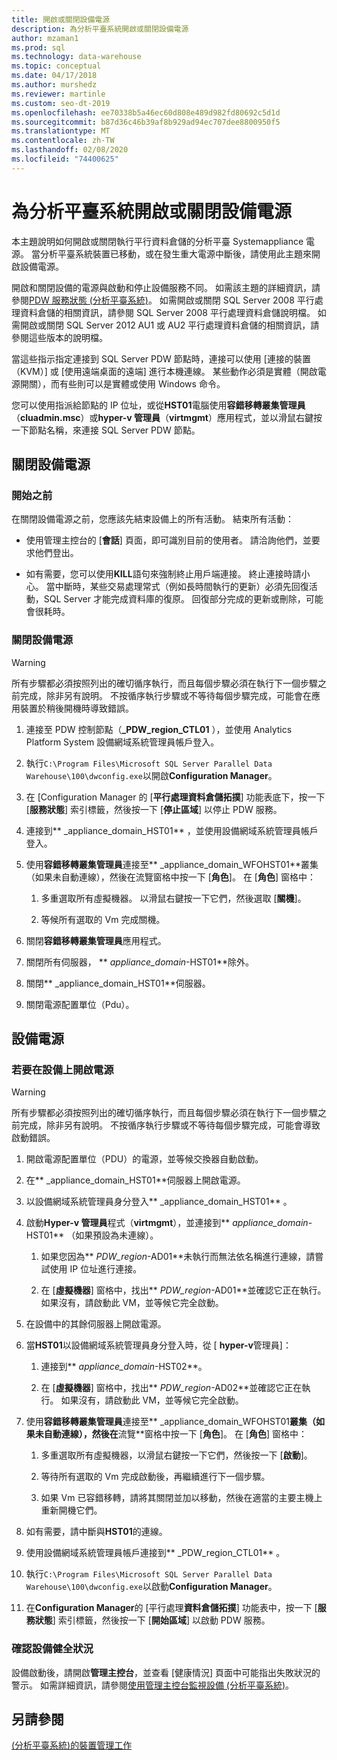 ```yaml
---
title: 開啟或關閉設備電源
description: 為分析平臺系統開啟或關閉設備電源
author: mzaman1
ms.prod: sql
ms.technology: data-warehouse
ms.topic: conceptual
ms.date: 04/17/2018
ms.author: murshedz
ms.reviewer: martinle
ms.custom: seo-dt-2019
ms.openlocfilehash: ee70338b5a46ec60d808e489d982fd80692c5d1d
ms.sourcegitcommit: b87d36c46b39af8b929ad94ec707dee8800950f5
ms.translationtype: MT
ms.contentlocale: zh-TW
ms.lasthandoff: 02/08/2020
ms.locfileid: "74400625"
---
```

# <a name="power-the-appliance-on-or-off-for-analytics-platform-system"></a>為分析平臺系統開啟或關閉設備電源
本主題說明如何開啟或關閉執行平行資料倉儲的分析平臺 Systemappliance 電源。 當分析平臺系統裝置已移動，或在發生重大電源中斷後，請使用此主題來開啟設備電源。  
  
開啟和關閉設備的電源與啟動和停止設備服務不同。 如需該主題的詳細資訊，請參閱[PDW 服務狀態 &#40;分析平臺系統&#41;](pdw-services-status.md)。 如需開啟或關閉 SQL Server 2008 平行處理資料倉儲的相關資訊，請參閱 SQL Server 2008 平行處理資料倉儲說明檔。 如需開啟或關閉 SQL Server 2012 AU1 或 AU2 平行處理資料倉儲的相關資訊，請參閱這些版本的說明檔。  
  
當這些指示指定連接到 SQL Server PDW 節點時，連接可以使用 [連接的裝置（KVM）] 或 [使用遠端桌面的遠端] 進行本機連線。 某些動作必須是實體（開啟電源開關），而有些則可以是實體或使用 Windows 命令。  
  
您可以使用指派給節點的 IP 位址，或從**HST01**電腦使用**容錯移轉叢集管理員**（**cluadmin.msc**）或**hyper-v 管理員**（**virtmgmt**）應用程式，並以滑鼠右鍵按一下節點名稱，來連接 SQL Server PDW 節點。  
  
## <a name="PowerOff"></a>關閉設備電源  
  
### <a name="before-you-begin"></a>開始之前  
在關閉設備電源之前，您應該先結束設備上的所有活動。 結束所有活動：  
  
-   使用管理主控台的 [**會話**] 頁面，即可識別目前的使用者。 請洽詢他們，並要求他們登出。  
  
-   如有需要，您可以使用**KILL**語句來強制終止用戶端連接。 終止連接時請小心。 當中斷時，某些交易處理常式（例如長時間執行的更新）必須先回復活動，SQL Server 才能完成資料庫的復原。 回復部分完成的更新或刪除，可能會很耗時。  
  
### <a name="to-power-off-the-appliance"></a>關閉設備電源  
  
> [!WARNING]  
> 所有步驟都必須按照列出的確切循序執行，而且每個步驟必須在執行下一個步驟之前完成，除非另有說明。 不按循序執行步驟或不等待每個步驟完成，可能會在應用裝置於稍後開機時導致錯誤。  
  
1.  連接至 PDW 控制節點（**_PDW_region_CTL01** ），並使用 Analytics Platform System 設備網域系統管理員帳戶登入。  
  
2.  執行`C:\Program Files\Microsoft SQL Server Parallel Data Warehouse\100\dwconfig.exe`以開啟**Configuration Manager**。  
  
3.  在 [Configuration Manager 的 [**平行處理資料倉儲拓撲**] 功能表底下，按一下 [**服務狀態**] 索引標籤，然後按一下 [**停止區域**] 以停止 PDW 服務。   
  
4.  連接到** _appliance_domain_HST01** ，並使用設備網域系統管理員帳戶登入。  
  
5.  使用**容錯移轉叢集管理員**連接至** _appliance_domain_WFOHST01**叢集（如果未自動連線），然後在流覽窗格中按一下 [**角色**]。 在 [**角色**] 窗格中：  
  
    1.  多重選取所有虛擬機器。 以滑鼠右鍵按一下它們，然後選取 [**關機**]。  
  
    2.  等候所有選取的 Vm 完成關機。  
  
6.  關閉**容錯移轉叢集管理員**應用程式。  
  
7. 關閉所有伺服器， ** _appliance_domain_-HST01**除外。  
  
8. 關閉** _appliance_domain_HST01**伺服器。  
  
9. 關閉電源配置單位（Pdu）。  
  
## <a name="PowerOn"></a>設備電源  
  
### <a name="to-power-on-the-appliance"></a>若要在設備上開啟電源  
  
> [!WARNING]  
> 所有步驟都必須按照列出的確切循序執行，而且每個步驟必須在執行下一個步驟之前完成，除非另有說明。 不按循序執行步驟或不等待每個步驟完成，可能會導致啟動錯誤。  
  
1.  開啟電源配置單位（PDU）的電源，並等候交換器自動啟動。  
  
2.  在** _appliance_domain_HST01**伺服器上開啟電源。  
  
3.  以設備網域系統管理員身分登入** _appliance_domain_HST01** 。  
  
4.  啟動**Hyper-v 管理員**程式（**virtmgmt**），並連接到** _appliance_domain_-HST01** （如果預設為未連線）。  
  
    1.  如果您因為** _PDW_region_-AD01**未執行而無法依名稱進行連線，請嘗試使用 IP 位址進行連接。  
  
    2.  在 [**虛擬機器**] 窗格中，找出** _PDW_region_-AD01**並確認它正在執行。 如果沒有，請啟動此 VM，並等候它完全啟動。  
  
5.  在設備中的其餘伺服器上開啟電源。  
  
6.  當**HST01**以設備網域系統管理員身分登入時，從 [ **hyper-v**管理員]：  
  
    1.  連接到** _appliance_domain_-HST02**。  
  
    2.  在 [**虛擬機器**] 窗格中，找出** _PDW_region_-AD02**並確認它正在執行。  如果沒有，請啟動此 VM，並等候它完全啟動。  
  
7.  使用**容錯移轉叢集管理員**連接至** _appliance_domain_WFOHST01**叢集（如果未自動連線），然後在**流覽**窗格中按一下 [**角色**]。 在 [**角色**] 窗格中：  
  
    1.  多重選取所有虛擬機器，以滑鼠右鍵按一下它們，然後按一下 [**啟動**]。  
  
    2.  等待所有選取的 Vm 完成啟動後，再繼續進行下一個步驟。  
  
    3.  如果 Vm 已容錯移轉，請將其關閉並加以移動，然後在適當的主要主機上重新開機它們。  
  
8. 如有需要，請中斷與**HST01**的連線。  
  
9. 使用設備網域系統管理員帳戶連接到** _PDW_region_CTL01** 。  
  
10. 執行`C:\Program Files\Microsoft SQL Server Parallel Data Warehouse\100\dwconfig.exe`以啟動**Configuration Manager**。  
  
11. 在**Configuration Manager**的 [平行處理**資料倉儲拓撲**] 功能表中，按一下 [**服務狀態**] 索引標籤，然後按一下 [**開始區域**] 以啟動 PDW 服務。  
  
### <a name="to-verify-the-appliance-health"></a>確認設備健全狀況  
設備啟動後，請開啟**管理主控台**，並查看 [健康情況] 頁面中可能指出失敗狀況的警示。 如需詳細資訊，請參閱[使用管理主控台監視設備 &#40;分析平臺系統&#41;](monitor-the-appliance-by-using-the-admin-console.md)。  
  
## <a name="see-also"></a>另請參閱  
[&#40;分析平臺系統&#41;的裝置管理工作](appliance-management-tasks.md)  
  
